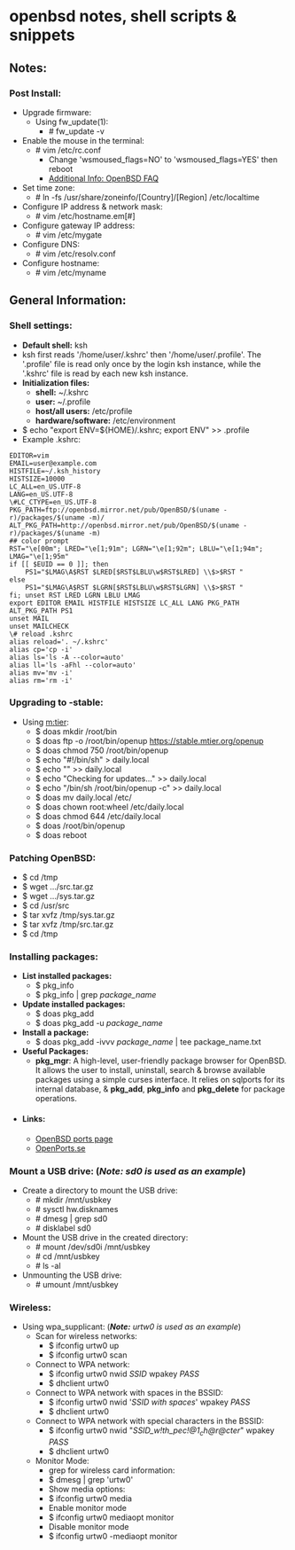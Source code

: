 # openbsd notes, shell scripts & snippets

## Notes:
### Post Install:
* Upgrade firmware:
  * Using fw_update(1):
    * \# fw_update -v
* Enable the mouse in the terminal:
  * \# vim /etc/rc.conf
    * Change 'wsmoused_flags=NO' to 'wsmoused_flags=YES' then reboot
	* [Additional Info: OpenBSD FAQ](https://www.openbsd.org/faq/faq7.html)
* Set time zone:
  * \# ln -fs /usr/share/zoneinfo/[Country]/[Region] /etc/localtime
* Configure IP address & network mask:
  * \# vim /etc/hostname.em[#]
* Configure gateway IP address:
  * \# vim /etc/mygate
* Configure DNS:
  * \# vim /etc/resolv.conf
* Configure hostname:
  * \# vim /etc/myname
## General Information:
### Shell settings:
  * **Default shell:** ksh
  * ksh first reads '/home/user/.kshrc' then '/home/user/.profile'. The '.profile' file is read only once by the login ksh instance, while the '.kshrc' file is read by each new ksh instance.
  * **Initialization files:**
    * **shell:** ~/.kshrc
	* **user:** ~/.profile
	* **host/all users:** /etc/profile
	* **hardware/software:** /etc/environment
  * \$ echo "export ENV=${HOME}/.kshrc; export ENV" >> .profile
  * Example .kshrc:
```Shell
EDITOR=vim
EMAIL=user@example.com
HISTFILE=~/.ksh_history
HISTSIZE=10000
LC_ALL=en_US.UTF-8
LANG=en_US.UTF-8
\#LC_CTYPE=en_US.UTF-8
PKG_PATH=ftp://openbsd.mirror.net/pub/OpenBSD/$(uname -r)/packages/$(uname -m)/
ALT_PKG_PATH=http://openbsd.mirror.net/pub/OpenBSD/$(uname -r)/packages/$(uname -m)
## color prompt
RST="\e[00m"; LRED="\e[1;91m"; LGRN="\e[1;92m"; LBLU="\e[1;94m"; LMAG="\e[1;95m"
if [[ $EUID == 0 ]]; then
	PS1="$LMAG\A$RST $LRED[$RST$LBLU\w$RST$LRED] \\$>$RST "
else
    PS1="$LMAG\A$RST $LGRN[$RST$LBLU\w$RST$LGRN] \\$>$RST "
fi; unset RST LRED LGRN LBLU LMAG
export EDITOR EMAIL HISTFILE HISTSIZE LC_ALL LANG PKG_PATH ALT_PKG_PATH PS1
unset MAIL
unset MAILCHECK
\# reload .kshrc
alias reload='. ~/.kshrc'
alias cp='cp -i'
alias ls='ls -A --color=auto'
alias ll='ls -aFhl --color=auto'
alias mv='mv -i'
alias rm='rm -i'
```

### Upgrading to -stable:
  * Using [m:tier](https://www.mtier.org):
    * \$ doas mkdir /root/bin
	* \$ doas ftp -o /root/bin/openup https://stable.mtier.org/openup
	* \$ doas chmod 750 /root/bin/openup
	* \$ echo "#!/bin/sh" > daily.local
	* \$ echo "" >> daily.local
	* \$ echo "Checking for updates..." >> daily.local
	* \$ echo "/bin/sh /root/bin/openup -c" >> daily.local
	* \$ doas mv daily.local /etc/
	* \$ doas chown root:wheel /etc/daily.local
	* \$ doas chmod 644 /etc/daily.local
	* \$ doas /root/bin/openup
	* \$ doas reboot

### Patching OpenBSD:
  * \$ cd /tmp
  * \$ wget .../src.tar.gz
  * \$ wget .../sys.tar.gz
  * \$ cd /usr/src
  * \$ tar xvfz /tmp/sys.tar.gz
  * \$ tar xvfz /tmp/src.tar.gz
  * \$ cd /tmp

### Installing packages:
  * **List installed packages:**
    * \$ pkg_info
	* \$ pkg_info | grep *package_name*
  * **Update installed packages:**
    * \$ doas pkg_add
	* \$ doas pkg_add -u *package_name*
  * **Install a package:**
    * \$ doas pkg_add -ivvv *package_name* | tee package_name.txt
  * **Useful Packages:**
    * **pkg_mgr**: A high-level, user-friendly package browser for OpenBSD. It allows the user to install, uninstall, search & browse available packages using a simple curses interface. It relies on sqlports for its internal database, & **pkg_add**, **pkg_info** and **pkg_delete** for package operations.
  * #### Links:
    * [OpenBSD ports page](https://www.openbsd.org/faq/faq15.html)
	* [OpenPorts.se](http://openports.se)

### Mount a USB drive: (_**Note:** sd0 is used as an example_)
  * Create a directory to mount the USB drive:
    * \# mkdir /mnt/usbkey
	* \# sysctl hw.disknames
	* \# dmesg | grep sd0
	* \# disklabel sd0
  * Mount the USB drive in the created directory:
    * \# mount /dev/sd0i /mnt/usbkey
	* \# cd /mnt/usbkey
	* \# ls -al
  * Unmounting the USB drive:
    * \# umount /mnt/usbkey
### Wireless:
  * Using wpa_supplicant: (_**Note:** urtw0 is used as an example_)
    * Scan for wireless networks:
	  * \$ ifconfig urtw0 up
	  * \$ ifconfig urtw0 scan
	* Connect to WPA network:
	  * \$ ifconfig urtw0 nwid *SSID* wpakey *PASS*
	  * \$ dhclient urtw0
	* Connect to WPA network with spaces in the BSSID:
	  * \$ ifconfig urtw0 nwid '*SSID with spaces*' wpakey *PASS*
	  * \$ dhclient urtw0
	* Connect to WPA network with special characters in the BSSID:
	  * \$ ifconfig urtw0 nwid "*SSID_w!th_$pec!@1_ch@r@cter$*" wpakey *PASS*
	  * \$ dhclient urtw0
	* Monitor Mode:
	  * grep for wireless card information:
	  * \$ dmesg | grep 'urtw0'
	  * Show media options:
	  * \$ ifconfig urtw0 media
      * Enable monitor mode
	  * \$ ifconfig urtw0 mediaopt monitor
	  * Disable monitor mode
	  * \$ ifconfig urtw0 -mediaopt monitor
